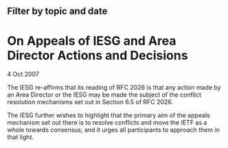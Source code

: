 Filter by topic and date
------------------------

On Appeals of IESG and Area Director Actions and Decisions
==========================================================

4 Oct 2007

The IESG re-affirms that its reading of RFC 2026 is that any action made by an Area Director or the IESG may be made the subject of the conflict resolution mechanisms set out in Section 6.5 of RFC 2026.

The IESG further wishes to highlight that the primary aim of the appeals mechanism set out there is to resolve conflicts and move the IETF as a whole towards consensus, and it urges all participants to approach them in that light.  


